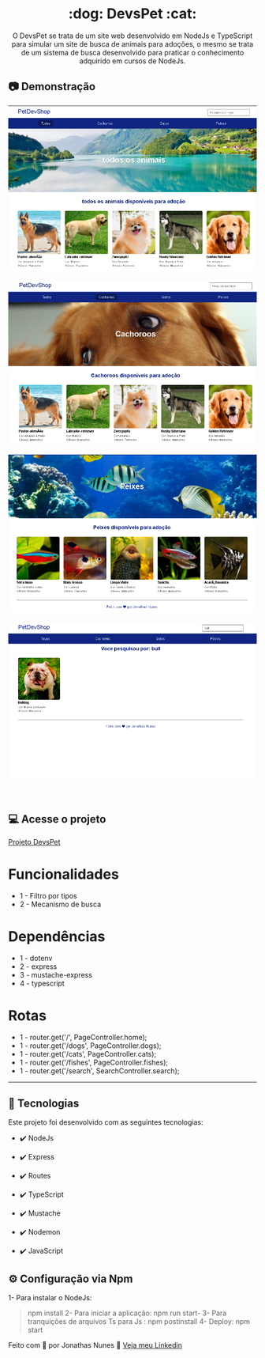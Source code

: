 <h1 align="center">:dog: DevsPet :cat:</h1>

<p align="center">O DevsPet se trata de um site web desenvolvido em NodeJs e TypeScript para simular um site de busca de animais para adoções, o mesmo se trata de um sistema de busca desenvolvido para praticar o conhecimento adquirido em cursos de NodeJs.</p>

## :camera: Demonstração

<div align="center" >
  <img src="./git_img/Demo1.png"><br/><br/>
  <img src="./git_img/Demo2.png"><br/><br/>
  <img src="./git_img/Demo3.png"><br/><br/>
  <img src="./git_img/Demo4.png"><br/><br/>
</div><br/>

## :computer:	Acesse o projeto


<a href="https://stark-earth-46765.herokuapp.com/"> Projeto DevsPet 
</a>


# Funcionalidades

 - 1 - Filtro por tipos
 - 2 - Mecanismo de busca

# Dependências

  - 1 - dotenv
  - 2 - express
  - 3 - mustache-express
  - 4 - typescript

# Rotas

 - 1 - router.get('/', PageController.home);
 - 1 - router.get('/dogs', PageController.dogs);
 - 1 - router.get('/cats', PageController.cats);
 - 1 - router.get('/fishes', PageController.fishes);
 - 1 - router.get('/search', SearchController.search);
 
---

## 🚀 Tecnologias

Este projeto foi desenvolvido com as seguintes tecnologias:


- ✔️ NodeJs

- ✔️ Express

- ✔️ Routes

- ✔️ TypeScript

- ✔️ Mustache

- ✔️ Nodemon

- ✔️ JavaScript


## ⚙ Configuração via Npm

1- Para instalar o NodeJs:
> npm install
2- Para iniciar a aplicação:
> npm run start-
3- Para tranquições de arquivos Ts para Js :
> npm postinstall
4- Deploy:
> npm start


Feito com 💜 por Jonathas Nunes 👋 [Veja meu Linkedin](https://www.linkedin.com/in/jonathasnunes-developer/)
<br>
